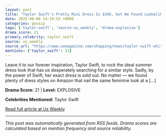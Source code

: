 ```yaml
---
layout: post
title: "Taylor Swift's Pretty Mini Dress Is $345, but We Found Lookalikes for Less"
date: 2025-08-08 14:19:53 +0000
categories: gossip
tags: ['taylor-swift', 'source-us_weekly', 'drama-explosive']
drama_score: 21
primary_celebrity: taylor_swift
source: us_weekly
source_url: "https://www.usmagazine.com/shopping/news/taylor-swift-white-eyelet-dresses-lookalikes/"
mentions: {'taylor_swift': 21}
---
```


Leave it to our forever inspiration, Taylor Swift, to rock the ideal summer dress look that has us desperately searching for a similar style. Sadly, by the power of Swift, her exact dress is sold out. No matter — we found plenty of dress styles on Amazon that nail the same feminine look at a […]

**Drama Score:** 21 | **Level:** EXPLOSIVE

**Celebrities Mentioned:** Taylor Swift

[Read full article at Us Weekly](https://www.usmagazine.com/shopping/news/taylor-swift-white-eyelet-dresses-lookalikes/)

---
*This post was automatically generated from RSS feeds. Drama scores are calculated based on mention frequency and source reliability.*
